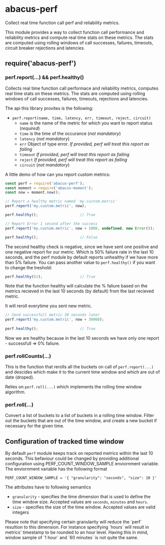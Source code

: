 abacus-perf
===

Collect real time function call perf and reliability metrics.

This module provides a way to collect function call performance and reliability
metrics and compute real time stats on these metrics. The stats are computed
using rolling windows of call successes, failures, timeouts, circuit breaker
rejections and latencies.

## require('abacus-perf')

### perf.report(...)  &&  perf.healthy()

Collects real time function call performace and reliability metrics, computes real time stats on these metrics. 
The stats are computed using rolling windows of call successes, failures, timeouts, rejections and latencies.

The api this library provites is the following:
 - `perf.report(name, time, latency, err, timeout, reject, circuit)`
   - `name` is the name of the metric for which you want to report status (_required_)
   - `time` is the time of the occurance (_not mandatory_)
   - `latency` (_not mandatory_)
   - `err`  Object of type error. _If provided, perf will treat this report as failing_
   - `timeout` _If provided, perf will treat this report as failing_
   - `reject`  _If provided, perf will treat this report as failing_
   - `circuit` (_not mandatory_)


A little demo of how can you report custom metrics:
```js
const perf = require('abacus-perf');
const moment = require('abacus-moment');
const now = moment.now();

// Report a healthy metric named 'my.custom.metric'
perf.report('my.custom.metric', now);

perf.healthy();                   // True

// Report Error 1 second after the success
perf.report('my.custom.metric', now + 1000, undefined, new Error());

perf.healthy();                   // False
```

The second healthy check is negative, since we have sent one positive and one negative report for our metric.
Which is 50% failure rate in the last 10 seconds, and the perf module by default reports unhealthy if we have 
more than 5% failure. You can pass another value to `perf.healthy()` if you want to change the treshold:

```js
perf.healthy(51);                 // True
```

Note that the function healthy will calculate the % faliure 
based on the metrics recieved in the last 10 seconds (by default) from the last recieved metric.

It will reroll everytime you sent new metric.

```js
// Send successfull metric 30 seconds later
perf.report('my.custom.metric', now + 30000);
 
perf.healthy();                   // True
```
Now we are healthy because in the last 10 seconds we have only one report - successfull => 0% faliure.

### perf.rollCounts(...)
This is the function that rerolls all the buckets on call of `perf.report(...)` and descides which make it to the current time window and which are out of date (droped). 

Relies on `perf.roll(...)` which implements the rolling time window algorithm.

### perf.roll(...)
Convert a list of buckets to a list of buckets in a rolling time window.
Filter out the buckets that are out of the time window, and create a new
bucket if necessary for the given time.

## Configuration of tracked time window
By default `perf` module keeps track on reported metrics within the last 10 seconds. This befaviour could be changed by providing additional configuration using PERF_COUNT_WINDOW_SAMPLE enviornment variable.
The enviornment variable has the following format
```
PERF_COUNT_WINDOW_SAMPLE = '{ "granularity": "seconds", "size": 10 }'
```

The attributes have to following semantics
 - `granularity` - specifies the time dimension that is used to define the time window size. Accepted values are `seconds`, `minutes` and `hours`.
 - `size` - specifies the size of the time window. Accepted values are valid integers

 <aside class="notice">
  Please note that specifying certain granularity will reduce the `perf` resultion to this dimension. For instance specifying `hours` will result in metrics' timestamp to be rounded to an hour level. Having this in mind, window sample of `1 hour` and `60 minutes` is not quite the same. 
</aside>